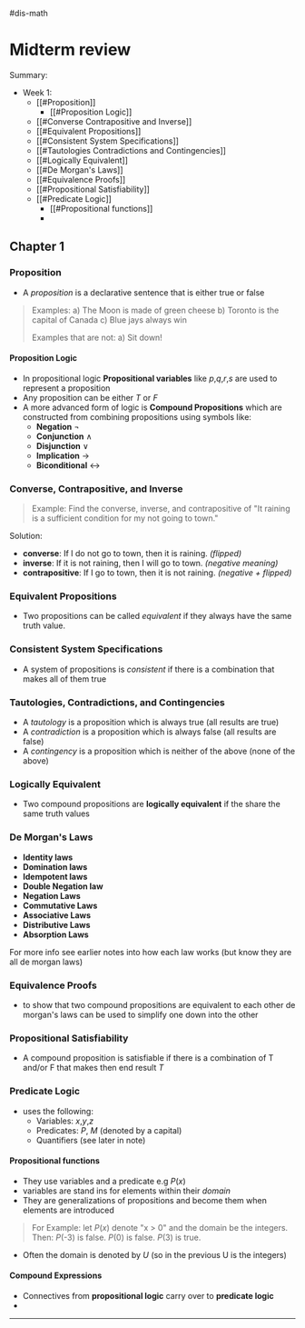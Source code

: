 #dis-math 

# Midterm review
Summary:
- Week 1:
	- [[#Proposition]]
		- [[#Proposition Logic]]
	- [[#Converse Contrapositive and Inverse]]
	- [[#Equivalent Propositions]]
	- [[#Consistent System Specifications]]
	- [[#Tautologies Contradictions and Contingencies]]
	- [[#Logically Equivalent]]
	- [[#De Morgan's Laws]]
	- [[#Equivalence Proofs]]
	- [[#Propositional Satisfiability]]
	- [[#Predicate Logic]]
		- [[#Propositional functions]]
		- 

## Chapter 1

### Proposition
- A *proposition* is a declarative sentence that is either true or false
>Examples:
>a) The Moon is made of green cheese
>b) Toronto is the capital of Canada
>c) Blue jays always win
>
>Examples that are not:
>a) Sit down!

#### Proposition Logic
- In propositional logic **Propositional variables** like *p*,*q*,*r*,*s* are used to represent a proposition
- Any proposition can be either *T* or *F*
- A more advanced form of logic is **Compound Propositions** which are constructed from combining propositions using symbols like:
	- **Negation** $\neg$
	- **Conjunction** $\wedge$
	- **Disjunction** $\vee$
	- **Implication** $\rightarrow$
	- **Biconditional** $\leftrightarrow$
	
### Converse, Contrapositive, and Inverse
>Example: Find the converse, inverse, and contrapositive of "It raining is a sufficient condition for my not going to town."

Solution:
- **converse**: If I do not go to town, then it is raining. *(flipped)*
- **inverse**: If it is not raining, then I will go to town. *(negative meaning)*
- **contrapositive**: If I go to town, then it is not raining. *(negative + flipped)*

### Equivalent Propositions
- Two propositions can be called *equivalent* if they always have the same truth value.

### Consistent System Specifications
- A system of propositions is *consistent* if there is a combination that makes all of them true

### Tautologies, Contradictions, and Contingencies
- A *tautology* is a proposition which is always true (all results are true)
- A *contradiction* is a proposition which is always false (all results are false)
- A *contingency* is a proposition which is neither of the above (none of the above)

### Logically Equivalent
- Two compound propositions are **logically equivalent** if the share the same truth values

### De Morgan's Laws
- **Identity laws**
- **Domination laws**
- **Idempotent laws**
- **Double Negation law**
- **Negation Laws**
- **Commutative Laws**
- **Associative Laws**
- **Distributive Laws**
- **Absorption Laws**

For more info see earlier notes into how each law works (but know they are all de morgan laws)

### Equivalence Proofs
- to show that two compound propositions are equivalent to each other de morgan's laws can be used to simplify one down into the other 

### Propositional Satisfiability
- A compound proposition is satisfiable if there is a combination of T and/or F that makes then end result *T*

### Predicate Logic
- uses the following:
	- Variables: *x*,*y*,*z*
	- Predicates: *P*, *M* (denoted by a capital)
	- Quantifiers (see later in note)

#### Propositional functions
- They use variables and a predicate e.g *P*(*x*)
- variables are stand ins for elements within their *domain*
- They are generalizations of propositions and become them when elements are introduced
> For Example:
> let *P*(*x*) denote "x > 0" and the domain be the integers. Then:
> *P*(-3) is false.
> *P*(0) is false.
> *P*(3) is true.
- Often the domain is denoted by *U* (so in the previous U is the integers)

#### Compound Expressions
- Connectives from **propositional logic** carry over to **predicate logic**
- 
---